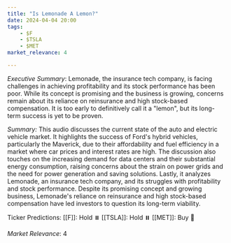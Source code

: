 ```yaml
---
title: "Is Lemonade A Lemon?"
date: 2024-04-04 20:00
tags:
    - $F
    - $TSLA
    - $MET
market_relevance: 4

---
```

*Executive Summary*: Lemonade, the insurance tech company, is facing challenges in achieving profitability and its stock performance has been poor. While its concept is promising and the business is growing, concerns remain about its reliance on reinsurance and high stock-based compensation. It is too early to definitively call it a "lemon", but its long-term success is yet to be proven.


*Summary:*
This audio discusses the current state of the auto and electric vehicle market. It highlights the success of Ford's hybrid vehicles, particularly the Maverick, due to their affordability and fuel efficiency in a market where car prices and interest rates are high. The discussion also touches on the increasing demand for data centers and their substantial energy consumption, raising concerns about the strain on power grids and the need for power generation and saving solutions. Lastly, it analyzes Lemonade, an insurance tech company, and its struggles with profitability and stock performance. Despite its promising concept and growing business, Lemonade's reliance on reinsurance and high stock-based compensation have led investors to question its long-term viability.

Ticker Predictions:
[[F]]: Hold ⏸️
[[TSLA]]: Hold ⏸️
[[MET]]: Buy 🔺


*Market Relevance*: 4
  